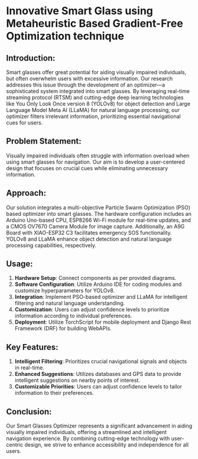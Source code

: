 # Innovative Smart Glass using Metaheuristic Based Gradient-Free Optimization technique

## Introduction:
Smart glasses offer great potential for aiding visually impaired individuals, but often overwhelm users with excessive information. Our research addresses this issue through the development of an optimizer—a sophisticated system integrated into smart glasses. By leveraging real-time streaming protocol (RTSM) and cutting-edge deep learning technologies like You Only Look Once version 8 (YOLOv8) for object detection and Large Language Model Meta AI (LLaMA) for natural language processing, our optimizer filters irrelevant information, prioritizing essential navigational cues for users.

## Problem Statement:
Visually impaired individuals often struggle with information overload when using smart glasses for navigation. Our aim is to develop a user-centered design that focuses on crucial cues while eliminating unnecessary information.

## Approach:
Our solution integrates a multi-objective Particle Swarm Optimization (PSO) based optimizer into smart glasses. The hardware configuration includes an Arduino Uno-based CPU, ESP8266 Wi-Fi module for real-time updates, and a CMOS OV7670 Camera Module for image capture. Additionally, an A9G Board with XIAO-ESP32 C3 facilitates emergency SOS functionality. YOLOv8 and LLaMA enhance object detection and natural language processing capabilities, respectively.

## Usage:
1. **Hardware Setup**: Connect components as per provided diagrams.
2. **Software Configuration**: Utilize Arduino IDE for coding modules and customize hyperparameters for YOLOv8.
3. **Integration**: Implement PSO-based optimizer and LLaMA for intelligent filtering and natural language understanding.
4. **Customization**: Users can adjust confidence levels to prioritize information according to individual preferences.
5. **Deployment**: Utilize TorchScript for mobile deployment and Django Rest Framework (DRF) for building WebAPIs.

## Key Features:
1. **Intelligent Filtering**: Prioritizes crucial navigational signals and objects in real-time.
2. **Enhanced Suggestions**: Utilizes databases and GPS data to provide intelligent suggestions on nearby points of interest.
3. **Customizable Priorities**: Users can adjust confidence levels to tailor information to their preferences.

## Conclusion:
Our Smart Glasses Optimizer represents a significant advancement in aiding visually impaired individuals, offering a streamlined and intelligent navigation experience. By combining cutting-edge technology with user-centric design, we strive to enhance accessibility and independence for all users.